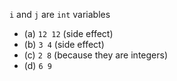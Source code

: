 `i` and `j` are `int` variables
- (a) `12 12` (side effect)
- (b) `3 4` (side effect)
- (c) `2 8` (because they are integers)
- (d) `6 9`

